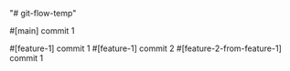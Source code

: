"# git-flow-temp" 

#[main] commit 1

#[feature-1] commit 1
#[feature-1] commit 2
#[feature-2-from-feature-1] commit 1